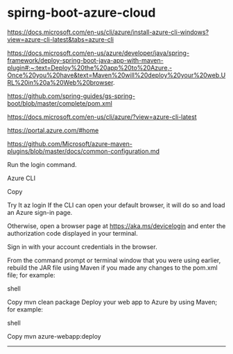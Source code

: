 # spirng-boot-azure-cloud

https://docs.microsoft.com/en-us/cli/azure/install-azure-cli-windows?view=azure-cli-latest&tabs=azure-cli

https://docs.microsoft.com/en-us/azure/developer/java/spring-framework/deploy-spring-boot-java-app-with-maven-plugin#:~:text=Deploy%20the%20app%20to%20Azure,-Once%20you%20have&text=Maven%20will%20deploy%20your%20web,URL%20in%20a%20Web%20browser.

https://github.com/spring-guides/gs-spring-boot/blob/master/complete/pom.xml

https://docs.microsoft.com/en-us/cli/azure/?view=azure-cli-latest

https://portal.azure.com/#home

https://github.com/Microsoft/azure-maven-plugins/blob/master/docs/common-configuration.md

Run the login command.

Azure CLI

Copy

Try It
az login
If the CLI can open your default browser, it will do so and load an Azure sign-in page.

Otherwise, open a browser page at https://aka.ms/devicelogin and enter the authorization code displayed in your terminal.

Sign in with your account credentials in the browser.


From the command prompt or terminal window that you were using earlier, rebuild the JAR file using Maven if you made any changes to the pom.xml file; for example:

shell

Copy
mvn clean package
Deploy your web app to Azure by using Maven; for example:

shell

Copy
mvn azure-webapp:deploy





------------------------------------------------------------------


